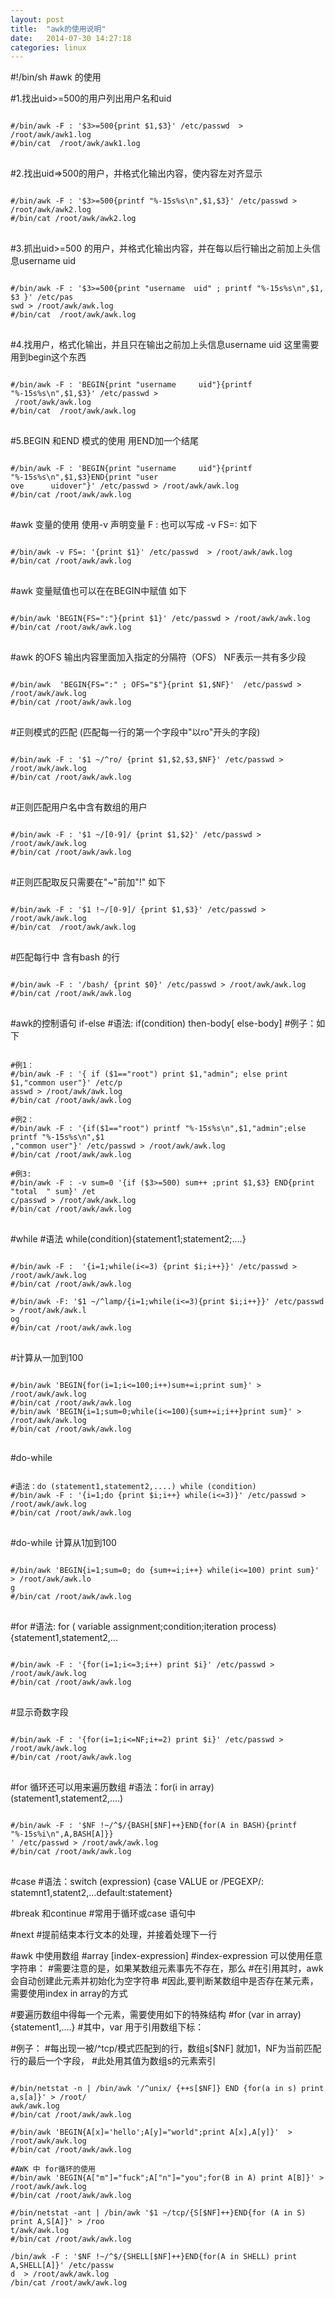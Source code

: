 ```yaml
---
layout: post
title:  "awk的使用说明"
date:   2014-07-30 14:27:18
categories: linux
---
```

#!/bin/sh
#awk  的使用

#1.找出uid>=500的用户列出用户名和uid
<pre>
<code>
#/bin/awk -F : '$3>=500{print $1,$3}' /etc/passwd  > /root/awk/awk1.log
#/bin/cat  /root/awk/awk1.log
</code>
</pre>
#2.找出uid=>500的用户，并格式化输出内容，使内容左对齐显示
<pre>
<code>
#/bin/awk -F : '$3>=500{printf "%-15s%s\n",$1,$3}' /etc/passwd > /root/awk/awk2.log
#/bin/cat /root/awk/awk2.log
</code>
</pre>
#3.抓出uid>=500 的用户，并格式化输出内容，并在每以后行输出之前加上头信息username uid
<pre>
<code>
#/bin/awk -F : '$3>=500{print "username  uid" ; printf "%-15s%s\n",$1, $3 }' /etc/pas
swd > /root/awk/awk.log
#/bin/cat  /root/awk/awk.log
</code>
</pre>

#4.找用户，格式化输出，并且只在输出之前加上头信息username uid 这里需要用到begin这个东西
<pre>
<code>
#/bin/awk -F : 'BEGIN{print "username     uid"}{printf "%-15s%s\n",$1,$3}' /etc/passwd >
 /root/awk/awk.log
#/bin/cat  /root/awk/awk.log
</code>
</pre>

#5.BEGIN 和END 模式的使用 用END加一个结尾
<pre>
<code>
#/bin/awk -F : 'BEGIN{print "username     uid"}{printf "%-15s%s\n",$1,$3}END{print "user
ove      uidover"}' /etc/passwd > /root/awk/awk.log
#/bin/cat /root/awk/awk.log
</code>
</pre>

#awk 变量的使用 使用-v 声明变量 F : 也可以写成 -v FS=: 如下
<pre>
<code>
#/bin/awk -v FS=: '{print $1}' /etc/passwd  > /root/awk/awk.log
#/bin/cat /root/awk/awk.log
</code>
</pre>
#awk 变量赋值也可以在在BEGIN中赋值  如下
<pre>
<code>
#/bin/awk 'BEGIN{FS=":"}{print $1}' /etc/passwd > /root/awk/awk.log
#/bin/cat /root/awk/awk.log
</code>
</pre>
#awk 的OFS 输出内容里面加入指定的分隔符（OFS） NF表示一共有多少段
<pre>
<code>
#/bin/awk  'BEGIN{FS=":" ; OFS="$"}{print $1,$NF}'  /etc/passwd > /root/awk/awk.log
#/bin/cat /root/awk/awk.log
</code>
</pre>
#正则模式的匹配 (匹配每一行的第一个字段中"以ro"开头的字段)
<pre>
<code>
#/bin/awk -F : '$1 ~/^ro/ {print $1,$2,$3,$NF}' /etc/passwd > /root/awk/awk.log
#/bin/cat /root/awk/awk.log
</code>
</pre>

#正则匹配用户名中含有数组的用户
<pre>
<code>
#/bin/awk -F : '$1 ~/[0-9]/ {print $1,$2}' /etc/passwd > /root/awk/awk.log
#/bin/cat /root/awk/awk.log
</code>
</pre>

#正则匹配取反只需要在"~"前加"!" 如下
<pre>
<code>
#/bin/awk -F : '$1 !~/[0-9]/ {print $1,$3}' /etc/passwd > /root/awk/awk.log
#/bin/cat  /root/awk/awk.log
</code>
</pre>
#匹配每行中 含有bash 的行
<pre>
<code>
#/bin/awk -F : '/bash/ {print $0}' /etc/passwd > /root/awk/awk.log
#/bin/cat /root/awk/awk.log
</code>
</pre>
#awk的控制语句 if-else
#语法: if(condition) then-body[ else-body]
#例子：如下
<pre>
<code>
#例1：
#/bin/awk -F : '{ if ($1=="root") print $1,"admin"; else print $1,"common user"}' /etc/p
asswd > /root/awk/awk.log
#/bin/cat /root/awk/awk.log

#例2：
#/bin/awk -F : '{if($1=="root") printf "%-15s%s\n",$1,"admin";else printf "%-15s%s\n",$1
,"common user"}' /etc/passwd > /root/awk/awk.log
#/bin/cat /root/awk/awk.log

#例3:
#/bin/awk -F : -v sum=0 '{if ($3>=500) sum++ ;print $1,$3} END{print "total  " sum}' /et
c/passwd > /root/awk/awk.log
#/bin/cat /root/awk/awk.log
</code>
</pre>
#while
#语法 while(condition){statement1;statement2;....}
<pre>
<code>
#/bin/awk -F :  '{i=1;while(i<=3) {print $i;i++}}' /etc/passwd > /root/awk/awk.log
#/bin/cat /root/awk/awk.log

#/bin/awk -F: '$1 ~/^lamp/{i=1;while(i<=3){print $i;i++}}' /etc/passwd > /root/awk/awk.l
og
#/bin/cat /root/awk/awk.log
</code>
</pre>
#计算从一加到100
<pre>
<code>
#/bin/awk 'BEGIN{for(i=1;i<=100;i++)sum+=i;print sum}' > /root/awk/awk.log
#/bin/cat /root/awk/awk.log
#/bin/awk 'BEGIN{i=1;sum=0;while(i<=100){sum+=i;i++}print sum}' > /root/awk/awk.log
#/bin/cat /root/awk/awk.log
</code>
</pre>

#do-while
<pre>
<code>
#语法：do (statement1,statement2,....) while (condition)
#/bin/awk -F : '{i=1;do {print $i;i++} while(i<=3)}' /etc/passwd > /root/awk/awk.log
#/bin/cat /root/awk/awk.log
</code>
</pre>
#do-while 计算从1加到100
<pre>
<code>
#/bin/awk 'BEGIN{i=1;sum=0; do {sum+=i;i++} while(i<=100) print sum}' > /root/awk/awk.lo
g
#/bin/cat /root/awk/awk.log
</code>
</pre>
#for
#语法: for ( variable assignment;condition;iteration process){statement1,statement2,...
<pre>
<code>
#/bin/awk -F : '{for(i=1;i<=3;i++) print $i}' /etc/passwd > /root/awk/awk.log
#/bin/cat /root/awk/awk.log
</code>
</pre>
#显示奇数字段
<pre>
<code>
#/bin/awk -F : '{for(i=1;i<=NF;i+=2) print $i}' /etc/passwd > /root/awk/awk.log
#/bin/cat /root/awk/awk.log
</code>
</pre>

#for 循环还可以用来遍历数组
#语法：for(i in array) (statement1,statement2,....)
<pre>
<code>
#/bin/awk -F : '$NF !~/^$/{BASH[$NF]++}END{for(A in BASH){printf "%-15s%i\n",A,BASH[A]}}
' /etc/passwd > /root/awk/awk.log
#/bin/cat /root/awk/awk.log
</code>
</pre>
#case
#语法：switch (expression) {case VALUE or /PEGEXP/: statemnt1,statent2,...default:statement}

#break 和continue
#常用于循环或case 语句中

#next
#提前结束本行文本的处理，并接着处理下一行

#awk 中使用数组
#array [index-expression]
#index-expression 可以使用任意字符串：
#需要注意的是，如果某数组元素事先不存在，那么
#在引用其时，awk会自动创建此元素并初始化为空字符串
#因此,要判断某数组中是否存在某元素，需要使用index in array的方式

#要遍历数组中得每一个元素，需要使用如下的特殊结构
#for (var in array) {statement1,....}
#其中，var 用于引用数组下标：

#例子：
#每出现一被/^tcp/模式匹配到的行，数组s[$NF] 就加1，NF为当前匹配行的最后一个字段，
#此处用其值为数组s的元素索引
<pre>
<code>
#/bin/netstat -n | /bin/awk '/^unix/ {++s[$NF]} END {for(a in s) print a,s[a]}' > /root/
awk/awk.log
#/bin/cat /root/awk/awk.log

#/bin/awk 'BEGIN{A[x]='hello';A[y]="world";print A[x],A[y]}'  > /root/awk/awk.log
#/bin/cat /root/awk/awk.log

#AWK 中 for循环的使用
#/bin/awk 'BEGIN{A["m"]="fuck";A["n"]="you";for(B in A) print A[B]}' > /root/awk/awk.log
#/bin/cat /root/awk/awk.log

#/bin/netstat -ant | /bin/awk '$1 ~/tcp/{S[$NF]++}END{for (A in S) print A,S[A]}' > /roo
t/awk/awk.log
#/bin/cat /root/awk/awk.log

/bin/awk -F : '$NF !~/^$/{SHELL[$NF]++}END{for(A in SHELL) print A,SHELL[A]}' /etc/passw
d  > /root/awk/awk.log
/bin/cat /root/awk/awk.log
</code>
</pre>